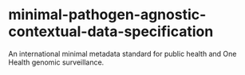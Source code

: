 # minimal-pathogen-agnostic-contextual-data-specification
An international minimal metadata standard for public health and One Health genomic surveillance.
